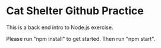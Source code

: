 # Cat Shelter Github Practice

This is a back end intro to Node.js exercise.

Please run "npm install" to get started. Then run "npm start".
